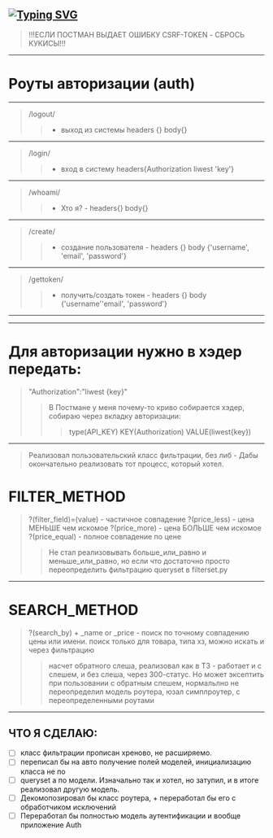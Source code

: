 [![Typing SVG](https://readme-typing-svg.herokuapp.com?color=%2336BCF7&lines=Test+API)](https://git.io/typing-svg)
---
> !!!ЕСЛИ ПОСТМАН ВЫДАЕТ ОШИБКУ CSRF-TOKEN - СБРОСЬ КУКИСЫ!!!
---
# Роуты авторизации (auth)
---
> /logout/ 
>> - выход из системы headers {} body{}
---
> /login/ 
>> - вход в систему headers{Authorization liwest 'key'}
---
> /whoami/ 
>> - Хто я? - headers{} body{}
---
> /create/ 
>> - создание пользователя - headers {} body {'username', 'email', 'password'}
---
> /gettoken/ 
>> - получить/создать токен - headers {} body {'username'\'email', 'password'}
---
---
# Для авторизации нужно в хэдер передать:
> "Authorization":"liwest {key}"
>> В Постмане у меня почему-то криво собирается хэдер, собираю через вкладку авторизации:
>>> type(API_KEY)
>>> KEY(Authorization)
>>> VALUE(liwest{key})
---
> Реализовал пользовательский класс фильтрации, без либ - 
> Дабы окончательно реализовать тот процесс, который хотел.
# FILTER_METHOD

> ?(filter_field)=(value) - частичное совпадение
> ?(price_less) - цена МЕНЬШЕ чем искомое
> ?(price_more) - цена БОЛЬШЕ чем искомое
> ?(price_equal) - полное совпадение по цене
>> Не стал реализовывать больше_или_равно и меньше_или_равно, но если что
>> достаточно просто переопределить фильтрацию queryset в filterset.py
---

# SEARCH_METHOD
> ?(search_by) + _name or _price - поиск по точному совпадению цены или имени. поиск только для товара, типа хз, можно искать и через фильтрацию
>> насчет обратного слеша, реализовал как в ТЗ - работает и с слешем, и без слеша,
>> через 300-статус. Но может эксептить при пользовании с обратным слешем, нормальлно
>> не переопределил модель роутера, юзал симплроутер, с переопределенными роутами
---
## ЧТО Я СДЕЛАЮ:
- [ ] класс фильтрации прописан хреново, не расширяемо.
- [ ] переписал бы на авто получение полей моделей, инициализацию класса не по 
- [ ] queryset а по модели. Изначально так и хотел, но затупил, и в итоге реализовал другую модель. 
- [ ] Декомопозировал бы класс роутера, + переработал бы его с обработчиком исключений
- [ ] Переработал бы полностью модель аутентификации и вообще приложение Auth
